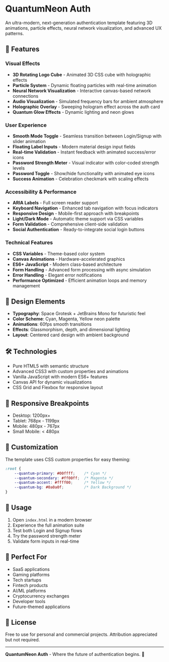 # QuantumNeon Auth

An ultra-modern, next-generation authentication template featuring 3D animations, particle effects, neural network visualization, and advanced UX patterns.

## 🚀 Features

### Visual Effects
- **3D Rotating Logo Cube** - Animated 3D CSS cube with holographic effects
- **Particle System** - Dynamic floating particles with real-time animation
- **Neural Network Visualization** - Interactive canvas-based network connections
- **Audio Visualization** - Simulated frequency bars for ambient atmosphere
- **Holographic Overlay** - Sweeping hologram effect across the auth card
- **Quantum Glow Effects** - Dynamic lighting and neon glows

### User Experience
- **Smooth Mode Toggle** - Seamless transition between Login/Signup with slider animation
- **Floating Label Inputs** - Modern material design input fields
- **Real-time Validation** - Instant feedback with animated success/error icons
- **Password Strength Meter** - Visual indicator with color-coded strength levels
- **Password Toggle** - Show/hide functionality with animated eye icons
- **Success Animation** - Celebration checkmark with scaling effects

### Accessibility & Performance
- **ARIA Labels** - Full screen reader support
- **Keyboard Navigation** - Enhanced tab navigation with focus indicators
- **Responsive Design** - Mobile-first approach with breakpoints
- **Light/Dark Mode** - Automatic theme support via CSS variables
- **Form Validation** - Comprehensive client-side validation
- **Social Authentication** - Ready-to-integrate social login buttons

### Technical Features
- **CSS Variables** - Theme-based color system
- **Canvas Animations** - Hardware-accelerated graphics
- **ES6+ JavaScript** - Modern class-based architecture
- **Form Handling** - Advanced form processing with async simulation
- **Error Handling** - Elegant error notifications
- **Performance Optimized** - Efficient animation loops and memory management

## 🎨 Design Elements

- **Typography**: Space Grotesk + JetBrains Mono for futuristic feel
- **Color Scheme**: Cyan, Magenta, Yellow neon palette
- **Animations**: 60fps smooth transitions
- **Effects**: Glassmorphism, depth, and dimensional lighting
- **Layout**: Centered card design with ambient background

## 🛠 Technologies

- Pure HTML5 with semantic structure
- Advanced CSS3 with custom properties and animations
- Vanilla JavaScript with modern ES6+ features
- Canvas API for dynamic visualizations
- CSS Grid and Flexbox for responsive layout

## 📱 Responsive Breakpoints

- Desktop: 1200px+
- Tablet: 768px - 1199px
- Mobile: 480px - 767px
- Small Mobile: < 480px

## 🔧 Customization

The template uses CSS custom properties for easy theming:

```css
:root {
    --quantum-primary: #00ffff;    /* Cyan */
    --quantum-secondary: #ff00ff;  /* Magenta */
    --quantum-accent: #ffff00;     /* Yellow */
    --quantum-bg: #0a0a0f;         /* Dark Background */
}
```

## 🚦 Usage

1. Open `index.html` in a modern browser
2. Experience the full animation suite
3. Test both Login and Signup flows
4. Try the password strength meter
5. Validate form inputs in real-time

## 🎯 Perfect For

- SaaS applications
- Gaming platforms
- Tech startups
- Fintech products
- AI/ML platforms
- Cryptocurrency exchanges
- Developer tools
- Future-themed applications

## 📄 License

Free to use for personal and commercial projects. Attribution appreciated but not required.

---

**QuantumNeon Auth** - Where the future of authentication begins. 🌟